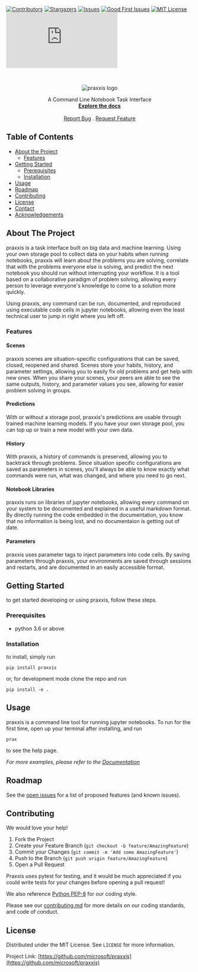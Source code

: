 [![Contributors][contributors-shield]][contributors-url]
[![Stargazers][stars-shield]][stars-url]
[![Issues][issues-shield]][issues-url]
[![Good First Issues][good-first-issue-shield]][good-first-issue-url]
[![MIT License][license-shield]][license-url]
[![Chatting][chat-shield]][chat-url]

<!-- PROJECT LOGO -->
<br />
<p align="center">
<img alt="praxxis logo" src="https://raw.githubusercontent.com/microsoft/praxxis/master/docs/images/praxxis_logo_black.png">
</div>

  <p align="center">
    A Command Line Notebook Task Interface
    <br />
    <a href="https://microsoft.github.io/praxxis/"><strong>Explore the docs </strong></a>
    <br />
    <br />
    <a href="https://github.com/microsoft/praxxis/issues">Report Bug</a>
    .
    <a href="https://github.com/microsoft/praxxis/issues">Request Feature</a>
  </p>
</p>


<!-- TABLE OF CONTENTS -->
## Table of Contents

* [About the Project](#about-the-project)
  * [Features](#features)
* [Getting Started](#getting-started)
  * [Prerequisites](#prerequisites)
  * [Installation](#installation)
* [Usage](#usage)
* [Roadmap](#roadmap)
* [Contributing](#contributing)
* [License](#license)
* [Contact](#contact)
* [Acknowledgements](#acknowledgements)



<!-- ABOUT THE PROJECT -->
## About The Project

praxxis is a task interface built on big data and machine learning. Using your own storage pool to collect data on your habits when running notebooks, praxxis will learn about the problems you are solving, correlate that with the problems everyone else is solving, and predict the next notebook you should run without interrupting your workflow. It is a tool based on a collaborative paradigm of problem solving, allowing every person to leverage everyone's knowledge to come to a solution more quickly.

Using praxxis, any command can be run, documented, and reproduced using executable code cells in jupyter notebooks, allowing even the least technical user to jump in right where you left off.

### Features
#### Scenes
praxxis scenes are situation-specific configurations that can be saved, closed, reopened and shared. Scenes store your habits, history, and parameter settings, allowing you to easily fix old problems and get help with new ones. When you share your scenes, your peers are able to see the same outputs, history, and parameter values you see, allowing for easier problem solving in groups.

#### Predictions 
With or without a storage pool, praxxis's predictions are usable through trained machine learning models. If you have your own storage pool, you can top up or train a new model with your own data.

#### History
With praxxis, a history of commands is preserved, allowing you to backtrack through problems. Since situation specific configurations are saved as parameters in scenes, you'll always be able to know exactly what commands were run, what was changed, and where you need to go next.

#### Notebook Libraries
praxxis runs on libraries of jupyter notebooks, allowing every command on your system to be documented and explained in a useful markdown format. By directly running the code embedded in the documentation, you know that no information is being lost, and no documentaion is getting out of date.

#### Parameters
praxxis uses parameter tags to inject parameters into code cells. By saving parameters through praxxis, your environments are saved through sessions and restarts, and are documented in an easily accessible format.



<!-- GETTING STARTED -->
## Getting Started

to get started developing or using praxxis, follow these steps.

### Prerequisites

- python 3.6 or above

### Installation
to install, simply run
```
pip install praxxis
```
or, for development mode clone the repo and run
```
pip install -e .
```



<!-- USAGE EXAMPLES -->
## Usage

praxxis is a command line tool for running jupyter notebooks. 
To run for the first time, open up your terminal after installing, and run 
```
prax
```
to see the help page. 

_For more examples, please refer to the [Documentation](https://github.com/microsoft/praxxis/blob/master/docs)_



<!-- ROADMAP -->
## Roadmap

See the [open issues](https://github.com/microsoft/praxxis/issues) for a list of proposed features (and known issues).



<!-- CONTRIBUTING -->
## Contributing

We would love your help!

1. Fork the Project
2. Create your Feature Branch (`git checkout -b feature/AmazingFeature`)
3. Commit your Changes (`git commit -m 'Add some AmazingFeature'`)
4. Push to the Branch (`git push origin feature/AmazingFeature`)
5. Open a Pull Request

Praxxis uses pytest for testing, and it would be much appreciated if you could write tests for your changes before opening a pull request! 

We also reference [Python PEP-8](https://www.python.org/dev/peps/pep-0008/) for our coding style.

Please see our [contributing.md](https://github.com/microsoft/praxxis/blob/master/CONTRIBUTING.md) for more details on our coding standards, and code of conduct.

<!-- LICENSE -->
## License

Distributed under the MIT License. See `LICENSE` for more information.


Project Link: [https://github.com/microsoft/praxxis](https://github.com/microsoft/praxxis)


<!-- MARKDOWN LINKS & IMAGES -->
<!-- https://www.markdownguide.org/basic-syntax/#reference-style-links -->
[contributors-shield]: https://img.shields.io/github/contributors/microsoft/praxxis.svg?style=flat-square
[contributors-url]: https://github.com/microsoft/praxxis/graphs/contributors

[forks-shield]: https://img.shields.io/github/forks/microsoft/praxxis.svg?style=flat-square
[forks-url]: https://github.com/microsoft/praxxis/network/members

[stars-shield]: https://img.shields.io/github/stars/microsoft/praxxis.svg?style=flat-square
[stars-url]: https://github.com/microsoft/praxxis/stargazers

[issues-shield]: https://img.shields.io/github/issues/microsoft/praxxis.svg?style=flat-square
[issues-url]: https://github.com/microsoft/praxxis/issues

[good-first-issue-shield]: https://img.shields.io/github/issues/microsoft/praxxis/good%20first%20issue?style=flat-square
[good-first-issue-url]: https://github.com/microsoft/praxxis/issues?q=is%3Aissue+is%3Aopen+label%3A%22good+first+issue%22

[license-shield]: https://img.shields.io/github/license/microsoft/praxxis.svg?style=flat-square
[license-url]: https://github.com/microsoft/praxxis/blob/master/LICENSE.txt

[chat-shield]: https://img.shields.io/matrix/praxxis:matrix.org?style=flat-square
[chat-url]: https://riot.im/app/#/room/#praxxis:matrix.org

<!-- readme template from https://github.com/microsoft/praxxis-->